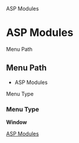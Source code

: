 
ASP Modules
# ASP Modules



Menu Path
## Menu Path



- ASP Modules

Menu Type
### Menu Type

**Window**


[ASP Modules](../../window-asp-modules.md)